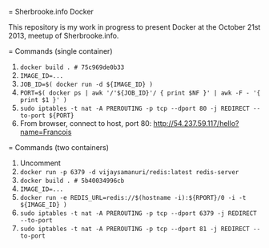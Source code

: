 = Sherbrooke.info Docker

This repository is my work in progress to present Docker at the October 21st 2013, meetup of Sherbrooke.info.

= Commands (single container)

1. `docker build . # 75c969de0b33`
2. `IMAGE_ID=...`
3. `JOB_ID=$( docker run -d ${IMAGE_ID} )`
4. `PORT=$( docker ps | awk '/'${JOB_ID}'/ { print $NF }' | awk -F - '{ print $1 }' )`
5. `sudo iptables -t nat -A PREROUTING -p tcp --dport 80 -j REDIRECT --to-port ${PORT}`
6. From browser, connect to host, port 80: http://54.237.59.117/hello?name=Francois

= Commands (two containers)

1. Uncomment
2. `docker run -p 6379 -d vijaysamanuri/redis:latest redis-server`
3. `docker build . # 5b40034996cb`
4. `IMAGE_ID=...`
5. `docker run -e REDIS_URL=redis://$(hostname -i):${RPORT}/0 -i -t ${IMAGE_ID} )`
7. `sudo iptables -t nat -A PREROUTING -p tcp --dport 6379 -j REDIRECT --to-port`
8. `sudo iptables -t nat -A PREROUTING -p tcp --dport 81 -j REDIRECT --to-port`
